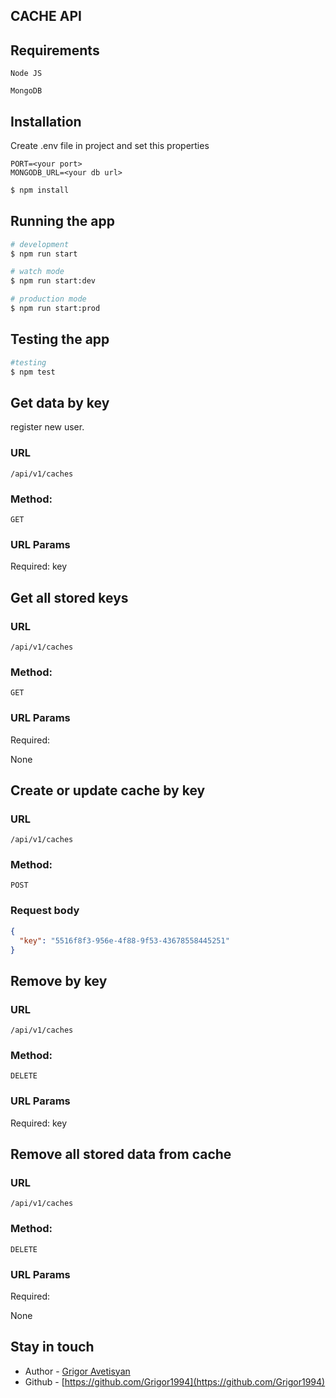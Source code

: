 ## CACHE API

## Requirements

    Node JS

    MongoDB

## Installation

Create .env file in project and set this properties

    PORT=<your port>
    MONGODB_URL=<your db url>

```bash
$ npm install
```

## Running the app

```bash
# development
$ npm run start

# watch mode
$ npm run start:dev

# production mode
$ npm run start:prod
```

## Testing the app

```bash
#testing
$ npm test
```

## Get data by key

register new user.

### URL

    /api/v1/caches

### Method:

    GET

### URL Params

Required: key

## Get all stored keys

### URL

    /api/v1/caches

### Method:

    GET

### URL Params

Required:

None

## Create or update cache by key

### URL

    /api/v1/caches

### Method:

    POST

### Request body

```JSON
{
  "key": "5516f8f3-956e-4f88-9f53-43678558445251"
}
```

## Remove by key

### URL

    /api/v1/caches

### Method:

    DELETE

### URL Params

Required: key

## Remove all stored data from cache

### URL

    /api/v1/caches

### Method:

    DELETE

### URL Params

Required:

None

## Stay in touch

- Author - [Grigor Avetisyan](https://www.linkedin.com/in/grigor-avetisyan-342566139/)
- Github - [https://github.com/Grigor1994](https://github.com/Grigor1994)

